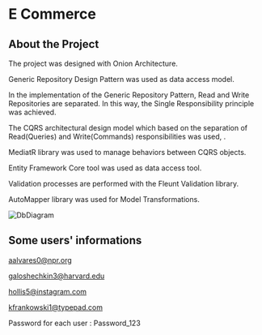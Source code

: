 # E Commerce

## About the Project

The project was designed with Onion Architecture.

Generic Repository Design Pattern was used as data access model.

In the implementation of the Generic Repository Pattern, Read and Write Repositories are separated. In this way, the Single Responsibility principle was achieved.

The CQRS architectural design model which based on the separation of Read(Queries) and Write(Commands) responsibilities was used, .

MediatR library was used to manage behaviors between CQRS objects.

Entity Framework Core tool was used as data access tool.

Validation processes are performed with the Fleunt Validation library.

AutoMapper library was used for Model Transformations.


![DbDiagram](https://user-images.githubusercontent.com/56398085/174354571-5d2909dd-6058-417f-a519-d9545355185b.PNG)


## Some users' informations


aalvares0@npr.org

galoshechkin3@harvard.edu

hollis5@instagram.com

kfrankowski1@typepad.com


Password for each user : Password_123
